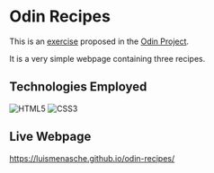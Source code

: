 # Odin Recipes

This is an [exercise](https://www.theodinproject.com/lessons/foundations-recipes) proposed in the [Odin Project](https://www.theodinproject.com/).

It is a very simple webpage containing three recipes.

## Technologies Employed

![HTML5](https://img.shields.io/badge/HTML5-E34F26?style=for-the-badge&logo=html5&logoColor=white) ![CSS3](https://img.shields.io/badge/CSS3-1572B6?style=for-the-badge&logo=css3&logoColor=white)

## Live Webpage

https://luismenasche.github.io/odin-recipes/
